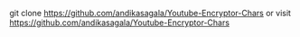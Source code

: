 git clone https://github.com/andikasagala/Youtube-Encryptor-Chars or visit https://github.com/andikasagala/Youtube-Encryptor-Chars
